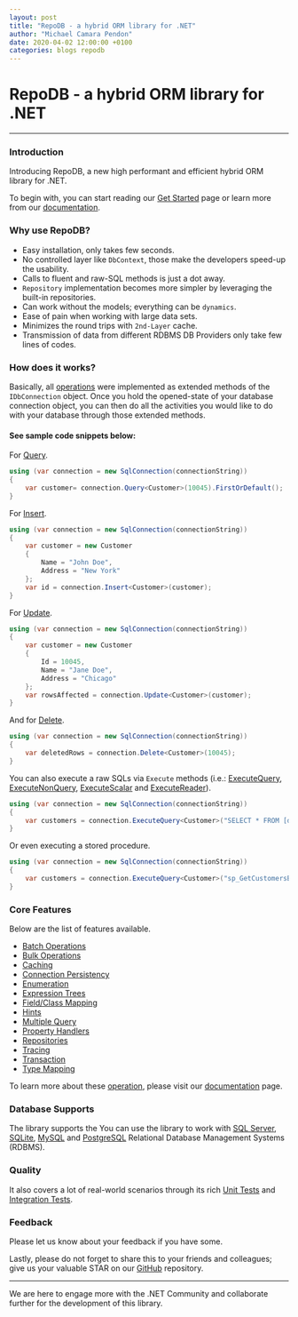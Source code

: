 ```yaml
---
layout: post
title: "RepoDB - a hybrid ORM library for .NET"
author: "Michael Camara Pendon"
date: 2020-04-02 12:00:00 +0100
categories: blogs repodb
---
```


# RepoDB - a hybrid ORM library for .NET

---

### Introduction

Introducing RepoDB, a new high performant and efficient hybrid ORM library for .NET.

To begin with, you can start reading our [Get Started](/tutorial/get-started-sqlserver) page or learn more from our [documentation](/docs).

### Why use RepoDB?

- Easy installation, only takes few seconds.
- No controlled layer like `DbContext`, those make the developers speed-up the usability.
- Calls to fluent and raw-SQL methods is just a dot away.
- `Repository` implementation becomes more simpler by leveraging the built-in repositories.
- Can work without the models; everything can be `dynamics`.
- Ease of pain when working with large data sets.
- Minimizes the round trips with `2nd-Layer` cache.
- Transmission of data from different RDBMS DB Providers only take few lines of codes.

### How does it works?

Basically, all [operations](/docs#operations) were implemented as extended methods of the `IDbConnection` object. Once you hold the opened-state of your database connection object, you can then do all the activities you would like to do with your database through those extended methods.

#### See sample code snippets below:

For [Query](/operation/query).

```csharp
using (var connection = new SqlConnection(connectionString))
{
	var customer= connection.Query<Customer>(10045).FirstOrDefault();
}
```

For [Insert](/operation/insert).

```csharp
using (var connection = new SqlConnection(connectionString))
{
	var customer = new Customer
	{
		Name = "John Doe",
		Address = "New York"
	};
	var id = connection.Insert<Customer>(customer);
}
```

For [Update](/operation/insert).

```csharp
using (var connection = new SqlConnection(connectionString))
{
	var customer = new Customer
	{
		Id = 10045,
		Name = "Jane Doe",
		Address = "Chicago"
	};
	var rowsAffected = connection.Update<Customer>(customer);
}
```

And for [Delete](/operation/delete).

```csharp
using (var connection = new SqlConnection(connectionString))
{
	var deletedRows = connection.Delete<Customer>(10045);
}
```

You can also execute a raw SQLs via `Execute` methods (i.e.: [ExecuteQuery](/operation/executequery), [ExecuteNonQuery](/operation/executenonquery), [ExecuteScalar](/operation/executescalar) and [ExecuteReader](/operation/executereader)).

```csharp
using (var connection = new SqlConnection(connectionString))
{
	var customers = connection.ExecuteQuery<Customer>("SELECT * FROM [dbo].[Customer];");
}
```

Or even executing a stored procedure.

```csharp
using (var connection = new SqlConnection(connectionString))
{
	var customers = connection.ExecuteQuery<Customer>("sp_GetCustomersByState", new { State = "New York" }, commandType: CommandType.StoredProcedure);
}
```

### Core Features

Below are the list of features available.

- [Batch Operations](/feature/batchoperations)
- [Bulk Operations](/feature/bulkoperations)
- [Caching](/feature/caching)
- [Connection Persistency](/feature/connectionpersistency)
- [Enumeration](/feature/enumeration)
- [Expression Trees](/feature/expressiontrees)
- [Field/Class Mapping](/feature/fieldclassmapping)
- [Hints](/feature/hints)
- [Multiple Query](/feature/multiplequery)
- [Property Handlers](/feature/propertyhandlers)
- [Repositories](/feature/repositories)
- [Tracing](/feature/tracing)
- [Transaction](/feature/transaction)
- [Type Mapping](/feature/typemapping)

To learn more about these [operation](/docs#operations), please visit our [documentation](/docs) page.

### Database Supports

The library supports the 
You can use the library to work with [SQL Server](https://www.nuget.org/packages/RepoDb.SqlServer), [SQLite](https://www.nuget.org/packages/RepoDb.SqLite), [MySQL](https://www.nuget.org/packages/RepoDb.MySql) and [PostgreSQL](https://www.nuget.org/packages/RepoDb.PostgreSql) Relational Database Management Systems (RDBMS).

### Quality

It also covers a lot of real-world scenarios through its rich [Unit Tests](https://github.com/mikependon/RepoDb/tree/master/RepoDb.Core/RepoDb.Tests/RepoDb.UnitTests) and [Integration Tests](https://github.com/mikependon/RepoDb/tree/master/RepoDb.Core/RepoDb.Tests/RepoDb.IntegrationTests). 

### Feedback

Please let us know about your feedback if you have some.

Lastly, please do not forget to share this to your friends and colleagues; give us your valuable STAR on our [GitHub](https://github.com/mikependon/RepoDb) repository.

-----------

We are here to engage more with the .NET Community and collaborate further for the development of this library.